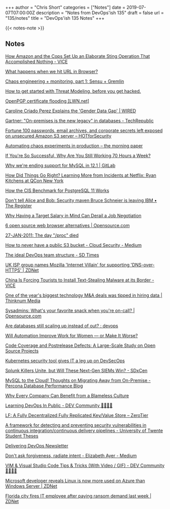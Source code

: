 +++
author = "Chris Short"
categories = ["Notes"]
date = 2019-07-07T07:00:00Z
description = "Notes from DevOps'ish 135"
draft = false
url = "135/notes"
title = "DevOps'ish 135 Notes"
+++

{{< notes-note >}}

## Notes

[How Amazon and the Cops Set Up an Elaborate Sting Operation That Accomplished Nothing - VICE](https://www.vice.com/en_us/article/43jmnq/how-amazon-and-the-cops-set-up-elaborate-sting-operation-that-accomplished-nothing)

[What happens when we hit URL in Browser?](https://www.freecodecamp.org/news/what-happens-when-you-hit-url-in-your-browser/)

[Chaos engineering + monitoring, part 1: Sensu + Gremlin](https://blog.sensu.io/chaos-engineering-monitoring-part-1-sensu-gremlin)

[How to get started with Threat Modeling, before you get hacked.](https://hackernoon.com/how-to-get-started-with-threat-modeling-before-you-get-hacked-1bf0ea3310df)

[OpenPGP certificate flooding [LWN.net]](https://lwn.net/Articles/792366/)

[Caroline Criado Perez Explains the 'Gender Data Gap' | WIRED](https://www.wired.com/story/caroline-criado-perez-invisible-women/)

[Gartner: "On-premises is the new legacy" in databases - TechRepublic](https://www.techrepublic.com/article/gartner-on-premises-is-the-new-legacy-in-databases/)

[Fortune 100 passwords, email archives, and corporate secrets left exposed on unsecured Amazon S3 server – HOTforSecurity](https://hotforsecurity.bitdefender.com/blog/fortune-100-passwords-email-archives-and-corporate-secrets-left-exposed-on-unsecured-amazon-s3-server-21366.html)

[Automating chaos experiments in production – the morning paper](https://blog.acolyer.org/2019/07/05/automating-chaos-experiments-in-production/)

[If You're So Successful, Why Are You Still Working 70 Hours a Week?](https://hbr.org/2018/02/if-youre-so-successful-why-are-you-still-working-70-hours-a-week)

[Why we're ending support for MySQL in 12.1 | GitLab](https://about.gitlab.com/2019/06/27/removing-mysql-support/)

[How Did Things Go Right? Learning More from Incidents at Netflix: Ryan Kitchens at QCon New York](https://www.infoq.com/news/2019/07/netflix-learn-from-incidents/)

[How the CIS Benchmark for PostgreSQL 11 Works](https://info.crunchydata.com/blog/cis-11-benchmark)

[Don't tell Alice and Bob: Security maven Bruce Schneier is leaving IBM • The Register](https://www.theregister.co.uk/2019/07/01/dont_tell_alice_and_bob_security_guru_schneier_is_leaving_ibm/)

[Why Having a Target Salary in Mind Can Derail a Job Negotiation](https://hbr.org/2019/07/why-having-a-target-salary-in-mind-can-derail-a-job-negotiation)

[6 open source web browser alternatives | Opensource.com](https://opensource.com/article/19/7/open-source-browsers)

[27-JAN-2011: The day "/proc" died](https://rkeene.org/projects/info/wiki/173)

[How to never have a public S3 bucket - Cloud Security - Medium](https://medium.com/cloud-security/how-to-never-have-a-public-s3-bucket-639761508700)

[The ideal DevOps team structure - SD Times](https://sdtimes.com/devops/the-ideal-devops-team-structure/)

[UK ISP group names Mozilla 'Internet Villain' for supporting 'DNS-over-HTTPS' | ZDNet](https://www.zdnet.com/article/uk-isp-group-names-mozilla-internet-villain-for-supporting-dns-over-https/)

[China Is Forcing Tourists to Install Text-Stealing Malware at its Border - VICE](https://www.vice.com/en_us/article/7xgame/at-chinese-border-tourists-forced-to-install-a-text-stealing-piece-of-malware)

[One of the year's biggest technology M&A deals was tipped in hiring data | Thinknum Media](https://media.thinknum.com/articles/one-of-the-years-biggest-technology-ma-deals-was-tipped-in-hiring-data/)

[Sysadmins: What's your favorite snack when you're on-call? | Opensource.com](https://opensource.com/article/19/7/sysadmins-snack-on-call)


[Are databases still scaling up instead of out? : devops](https://www.reddit.com/r/devops/comments/c7gjwe/are_databases_still_scaling_up_instead_of_out/)

[Will Automation Improve Work for Women — or Make It Worse?](https://hbr.org/2019/07/will-automation-improve-work-for-women-or-make-it-worse)

[Code Coverage and Postrelease Defects: A Large-Scale Study on Open Source Projects](https://hal.inria.fr/hal-01653728/document)

[Kubernetes security tool gives IT a leg up on DevSecOps](https://searchitoperations.techtarget.com/news/252466165/Kubernetes-security-tool-gives-IT-a-leg-up-on-DevSecOps)

[Splunk Killers Unite, but Will These Next-Gen SIEMs Win? - SDxCen](https://www.sdxcentral.com/articles/news/splunk-killers-unite-but-will-these-next-gen-siems-win/2019/07/)

[MySQL to the Cloud! Thoughts on Migrating Away from On-Premise - Percona Database Performance Blog](https://www.percona.com/blog/2019/07/01/mysql-migrating-from-on-premise-to-the-cloud/)

[Why Every Company Can Benefit from a Blameless Culture](https://www.blameless.com/why-companies-can-benefit-from-blameless-culture/)

[Learning DevOps In Public - DEV Community 👩‍💻👨‍💻](https://dev.to/quinncuatro/learning-devops-in-public-c26)

[LF: A Fully Decentralized Fully Replicated Key/Value Store – ZeroTier](https://www.zerotier.com/lf-announcement/)

[A framework for detecting and preventing security vulnerabilities in continuous integration/continuous delivery pipelines - University of Twente Student Theses](https://essay.utwente.nl/78048/?utm_source=share&utm_medium=ios_app)

[Delivering DevOps Newsletter](https://mailchi.mp/editingemily/delivering-devops)

[Don't ask forgiveness, radiate intent - Elizabeth Ayer - Medium](https://medium.com/@ElizAyer/dont-ask-forgiveness-radiate-intent-d36fd22393a3)

[VIM & Visual Studio Code Tips & Tricks (With Video / GIF) - DEV Community 👩‍💻👨‍💻](https://dev.to/muhajirdev/vim-visual-studio-code-tips-tricks-with-video-gif-8on)

[Microsoft developer reveals Linux is now more used on Azure than Windows Server | ZDNet](https://www.zdnet.com/article/microsoft-developer-reveals-linux-is-now-more-used-on-azure-than-windows-server/)

[Florida city fires IT employee after paying ransom demand last week | ZDNet](https://www.zdnet.com/article/florida-city-fires-it-employee-after-paying-ransom-demand-last-week/)
